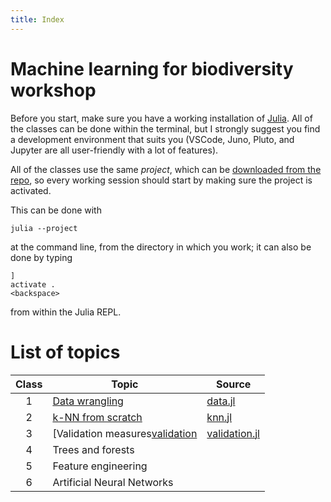 ```yaml
---
title: Index
---
```


# Machine learning for biodiversity workshop

Before you start, make sure you have a working installation of
[Julia](http://julialang.org). All of the classes can be done within the
terminal, but I strongly suggest you find a development environment that
suits you (VSCode, Juno, Pluto, and Jupyter are all user-friendly with a
lot of features).

All of the classes use the same *project*, which can be [downloaded from the
repo](https://raw.githubusercontent.com/tpoisot/BiodivML/main/Project.toml),
so every working session should start by making sure the project is activated.

This can be done with

~~~
julia --project
~~~

at the command line, from the directory in which you work; it can also be
done by typing

~~~
]
activate .
<backspace>
~~~

from within the Julia REPL.

# List of topics

| Class | Topic                            | Source                        |
|:-----:|----------------------------------|-------------------------------|
|   1   | [Data wrangling][wrangling]      | [data.jl][wranglingjl]        |
|   2   | [k-NN from scratch][knn]         | [knn.jl][knnjl]               |
|   3   | [Validation measures[validation] | [validation.jl][validationjl] |
|   4   | Trees and forests                |                               |
|   5   | Feature engineering              |                               |
|   6   | Artificial Neural Networks       |                               |

[wrangling]: data.html
[knn]: knn.html
[validation]: validation.html

[wranglingjl]: https://github.com/tpoisot/BiodivML/blob/main/scripts/00_data.jl
[knnjl]: https://github.com/tpoisot/BiodivML/blob/main/scripts/01_knn.jl
[validationjl]: https://github.com/tpoisot/BiodivML/blob/main/scripts/02_validation.jl
